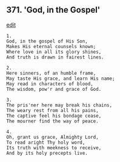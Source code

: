 
## 371.  'God, in the Gospel'
[edit](https://docs.google.com/document/d/1Qu%2DE60egnlBYEfhfBi2iXe3%2D0NotseHM/edit?mode=html)



    1.
    God, in the gospel of His Son,
    Makes His eternal counsels known;
    Where love in all its glory shines,
    And truth is drawn in fairest lines.

    2.
    Here sinners, of an humble frame,
    May taste His grace, and learn His name;
    May read in characters of blood,
    The wisdom, pow'r and grace of God.

    3.
    The pris'ner here may break his chains,
    The weary rest from all his pains,
    The captive feel his bondage cease,
    The mourner find the way of peace.

    4.
    Oh, grant us grace, Almighty Lord,
    To read aright Thy holy word,
    Its truth with meekness to receive,
    And by its holy precepts live.
